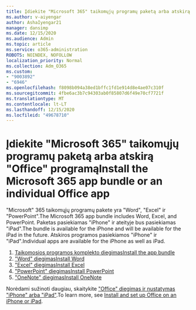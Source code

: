 ```yaml
---
title: Įdiekite "Microsoft 365" taikomųjų programų paketą arba atskirą "Office" programą
ms.author: v-aiyengar
author: AshaIyengar21
manager: dansimp
ms.date: 12/15/2020
ms.audience: Admin
ms.topic: article
ms.service: o365-administration
ROBOTS: NOINDEX, NOFOLLOW
localization_priority: Normal
ms.collection: Adm_O365
ms.custom:
- "9003892"
- "6946"
ms.openlocfilehash: f8098b094a38ed1bffc1fd1e914d8e4ae07c310f
ms.sourcegitcommit: 4fbe6ac3b7c94303ab0f85807d6f49e70cf7721f
ms.translationtype: MT
ms.contentlocale: lt-LT
ms.lasthandoff: 12/15/2020
ms.locfileid: "49678710"
---
```

# <a name="install-the-microsoft-365-app-bundle-or-an-individual-office-app"></a><span data-ttu-id="82730-102">Įdiekite "Microsoft 365" taikomųjų programų paketą arba atskirą "Office" programą</span><span class="sxs-lookup"><span data-stu-id="82730-102">Install the Microsoft 365 app bundle or an individual Office app</span></span>

<span data-ttu-id="82730-103">"Microsoft" 365 taikomųjų programų pakete yra "Word", "Excel" ir "PowerPoint".</span><span class="sxs-lookup"><span data-stu-id="82730-103">The Microsoft 365 app bundle includes Word, Excel, and PowerPoint.</span></span> <span data-ttu-id="82730-104">Paketas pasiekiamas "iPhone" ir ateityje bus pasiekiamas "iPad".</span><span class="sxs-lookup"><span data-stu-id="82730-104">The bundle is available for the iPhone and will be available for the iPad in the future.</span></span> <span data-ttu-id="82730-105">Atskiros programos pasiekiamos "iPhone" ir "iPad".</span><span class="sxs-lookup"><span data-stu-id="82730-105">Individual apps are available for the iPhone as well as iPad.</span></span>

1. [<span data-ttu-id="82730-106">Taikomosios programos komplekto diegimas</span><span class="sxs-lookup"><span data-stu-id="82730-106">Install the app bundle</span></span>](https://go.microsoft.com/fwlink/?linkid=2136762)
1. [<span data-ttu-id="82730-107">"Word" diegimas</span><span class="sxs-lookup"><span data-stu-id="82730-107">Install Word</span></span>](https://go.microsoft.com/fwlink/?linkid=2136974)
1. [<span data-ttu-id="82730-108">"Excel" diegimas</span><span class="sxs-lookup"><span data-stu-id="82730-108">Install Excel</span></span>](https://go.microsoft.com/fwlink/?linkid=2136975)
1. [<span data-ttu-id="82730-109">"PowerPoint" diegimas</span><span class="sxs-lookup"><span data-stu-id="82730-109">Install PowerPoint</span></span>](https://go.microsoft.com/fwlink/?linkid=2136882)
1. [<span data-ttu-id="82730-110">"OneNote" diegimas</span><span class="sxs-lookup"><span data-stu-id="82730-110">Install OneNote</span></span>](https://go.microsoft.com/fwlink/?linkid=2136883)

<span data-ttu-id="82730-111">Norėdami sužinoti daugiau, skaitykite ["Office" diegimas ir nustatymas "iPhone" arba "iPad"](https://go.microsoft.com/fwlink/?linkid=2135560).</span><span class="sxs-lookup"><span data-stu-id="82730-111">To learn more, see [Install and set up Office on an iPhone or iPad](https://go.microsoft.com/fwlink/?linkid=2135560).</span></span>
